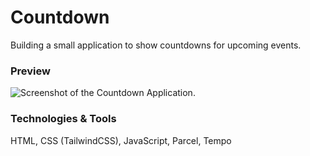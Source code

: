 # Countdown

Building a small application to show countdowns for upcoming events.

### Preview
![Screenshot of the Countdown Application.](https://github.com/nicolasmesser/countdown/blob/main/src/img/countdownScreenshot.png)

### Technologies & Tools
HTML, CSS (TailwindCSS), JavaScript, Parcel, Tempo
